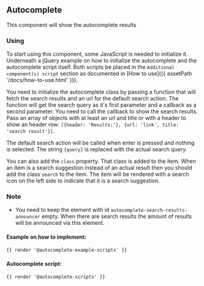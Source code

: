 ## Autocomplete

This component will show the autocomplete results

### Using

To start using this component, some JavaScript is needed to initialize it.<br>
Underneath a jQuery example on how to initialize the autocomplete and the autocomplete script itself.
Both scripts be placed in the `Additional component(s) script` section as documented in [How to use]({{ assetPath '/docs/how-to-use.html' }}).

You need to initialize the autocomplete class by passing a function that will fetch the search results and an url for the default search action.
The function will get the search query as it's first parameter and a callback as a second parameter. You need to call the callback to show the search results. Pass an array of objects with at least an url and title or with a header to show an header row: `[{header: 'Results:'}, {url: 'link', title: 'search result'}]`.

The default search action will be called when enter is pressed and nothing is selected. The string `{query}` is replaced with the actual search query.

You can also add the `class` property. That class is added to the item.
When an item is a search suggestion instead of an actual result then you should add the class `search` to the item. The item will be rendered with a search icon on the left side to indicate that it is a search suggestion.

### Note

* You need to keep the element with id `autocomplete-search-results-announcer` empty. When there are search results the amount of results will be announced via this element.

#### Example on how to implement:
```html
{{ render '@autocomplete-example-scripts' }}
```

#### Autocomplete script:
```html
{{ render '@autocomplete-scripts' }}
```

